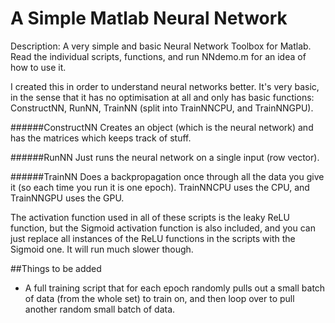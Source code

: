 # A Simple Matlab Neural Network
Description: A very simple and basic Neural Network Toolbox for Matlab. Read the individual scripts, functions, and run NNdemo.m for an idea of how to use it.

I created this in order to understand neural networks better. It's very basic, in the sense that it has no optimisation at all and only has basic functions: ConstructNN, RunNN, TrainNN (split into TrainNNCPU, and TrainNNGPU).

######ConstructNN
Creates an object (which is the neural network) and has the matrices which keeps track of stuff.

######RunNN
Just runs the neural network on a single input (row vector).

######TrainNN
Does a backpropagation once through all the data you give it (so each time you run it is one epoch). TrainNNCPU uses the CPU, and TrainNNGPU uses the GPU.

The activation function used in all of these scripts is the leaky ReLU function, but the Sigmoid activation function is also included, and you can just replace all instances of the ReLU functions in the scripts with the Sigmoid one. It will run much slower though.

##Things to be added
- A full training script that for each epoch randomly pulls out a small batch of data (from the whole set) to train on, and then loop over to pull another random small batch of data.